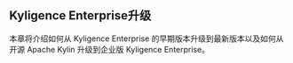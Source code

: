 ## Kyligence Enterprise升级

本章将介绍如何从 Kyligence Enterprise 的早期版本升级到最新版本以及如何从开源 Apache Kylin 升级到企业版 Kyligence Enterprise。
